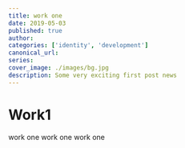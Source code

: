```yaml
---
title: work one
date: 2019-05-03
published: true
author:
categories: ['identity', 'development']
canonical_url:
series:
cover_image: ./images/bg.jpg
description: Some very exciting first post news
---
```


# Work1

work one work one work one